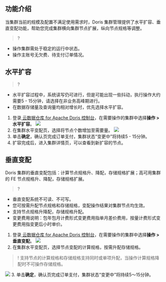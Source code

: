 ## 功能介绍
当集群当前的规模及配置不满足使用需求时，Doris 集群管理提供了水平扩容、垂直变配功能，帮助您完成集群横向集群节点扩展，纵向节点规格等调整。
>?
- 操作集群需处于稳定的运行中状态。
- 操作主账号无欠费、待支付订单情况。

## 水平扩容

>?
- 水平扩容过程中，系统读写仍可进行，但是可能出现一些抖动，执行操作大约需要5 - 15分钟，请选择在非业务高峰期进行。
- 在数据存储量及查询量均相对增长时，优先选择水平扩容。

1. 登录[ 云数据仓库 for Apache Doris 控制台](https://console.cloud.tencent.com/cdwdoris)，在需要操作的集群中选择**操作 > 水平扩容**。
![](https://qcloudimg.tencent-cloud.cn/raw/57c778dfcae0effe872d5b13d408dc58.png)
2. 在集群水平变配页，选择将节点个数增加至需要量。
![](https://qcloudimg.tencent-cloud.cn/raw/78a69a6b36653525f7c3575f1bb7301f.png)
3. 单击**确定**，确认页完成订单支付，集群状态“变更中”将持续5 - 15分钟。
4. 扩容完成后，进入集群详情页，可以查看到新扩容的节点。

## 垂直变配
Doris 集群的垂直变配包括：计算节点规格升、降配，存储规格扩展；高可用集群的 FE 节点规格升、降配，存储规格扩展。

>?
- 垂直变配系统不可读、不可写。
- 您可按需升配节点规格和存储规格，变配操作结果对集群节点均生效。
- 支持节点规格升降配，存储规格升配。
- 变更费用说明：包年包月计费形式变更费用指单月差价费用，按量计费形式变更费用指变更后小时单价。

1. 登录[ 云数据仓库 for Apache Doris 控制台](https://console.cloud.tencent.com/cdwdoris)，在需要操作的集群中选择**操作 > 垂直变配**。
![](https://qcloudimg.tencent-cloud.cn/raw/5457666a61d322ca5abf87ddbd890954.png)
2. 在集群水平变配页，选择节点变配的计算规格，按需升配存储规格。
>! 支持节点的计算规格和存储规格支持同时或单项升配，当操作计算规格降配时不可操作存储规格。
>
![](https://qcloudimg.tencent-cloud.cn/raw/3acd2188fb2a63db219e3b4512bc32c1.png)
3. 单击**确定**，确认页完成订单支付，集群状态“变更中”将持续5～15分钟。
